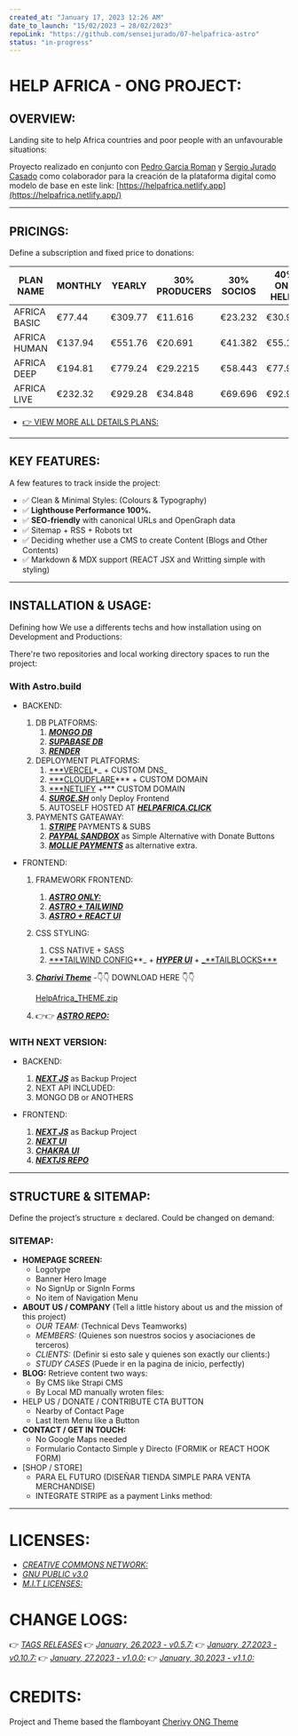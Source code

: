 ```yaml
---
created_at: "January 17, 2023 12:26 AM"
date_to_launch: "15/02/2023 → 28/02/2023"
repoLink: "https://github.com/senseijurado/07-helpafrica-astro"
status: "in-progress"
---
```


# HELP AFRICA - ONG PROJECT:

## OVERVIEW:

Landing site to help Africa countries and poor people with an unfavourable situations:

Proyecto realizado en conjunto con [Pedro Garcia Roman](http://pedrogarcia.gq/) y [Sergio Jurado Casado](https://github.com/senseijurado/07-helpafrica-astro) como colaborador para la creación de la plataforma digital como modelo de base en este link: [https://helpafrica.netlify.app](https://helpafrica.netlify.app/)

---

## PRICINGS:

Define a subscription and fixed price to donations:

| PLAN NAME    | MONTHLY | YEARLY  | 30% PRODUCERS | 30% SOCIOS | 40% ONG HELPS |
| ------------ | ------- | ------- | ------------- | ---------- | ------------- |
| AFRICA BASIC | €77.44  | €309.77 | €11.616       | €23.232    | €30.976       |
| AFRICA HUMAN | €137.94 | €551.76 | €20.691       | €41.382    | €55.176       |
| AFRICA DEEP  | €194.81 | €779.24 | €29.2215      | €58.443    | €77.924       |
| AFRICA LIVE  | €232.32 | €929.28 | €34.848       | €69.696    | €92.928       |


* [👉 VIEW MORE ALL DETAILS PLANS:](./docs/PRICINGS.md)

---

## KEY FEATURES:

A few features to track inside the project:

-   ✅ Clean & Minimal Styles: (Colours & Typography)
-   ✅ **Lighthouse Performance 100%.**
-   ✅ **SEO-friendly** with canonical URLs and OpenGraph data
-   ✅ Sitemap + RSS + Robots txt
-   ✅ Deciding whether use a CMS to create Content (Blogs and Other Contents)
-   ✅ Markdown & MDX support (REACT JSX and Writting simple with styling)

---

## INSTALLATION & USAGE:

Defining how We use a differents techs and how installation using on Development and Productions:

There're two repositories and local working directory spaces to run the project:

### With Astro.build

-   BACKEND:
    1. DB PLATFORMS:
        1. [**_MONGO DB_**](https://account.mongodb.com/account/login)
        2. **_[SUPABASE DB](https://supabase.com/)_**
        3. [**_RENDER_**](https://render.com/)
    2. DEPLOYMENT PLATFORMS:
        1. [\*\*\*VERCEL](https://vercel.com/)\*_ + CUSTOM DNS_
        2. [\*\*\*CLOUDFLARE](https://www.cloudflare.com/es-es/)\*\*\* + CUSTOM DOMAIN
        3. [\*\*\*NETLIFY](https://www.netlify.com/) +\*\*\* CUSTOM DOMAIN
        4. [**_SURGE.SH_**](https://surge.sh/) only Deploy Frontend
        5. AUTOSELF HOSTED AT [**_HELPAFRICA.CLICK_**](http://dev.pedrogarcia.gq/help/)
    3. PAYMENTS GATEAWAY:
        1. [**_STRIPE_**](https://stripe.com/es) PAYMENTS & SUBS
        2. [**_PAYPAL SANDBOX_**](https://developer.paypal.com/home) as Simple Alternative with Donate Buttons
        3. [**_MOLLIE PAYMENTS_**](https://www.mollie.com/) as alternative extra.
-   FRONTEND:

    1. FRAMEWORK FRONTEND:
        1. [**_ASTRO ONLY:_**](https://docs.astro.build/en/getting-started/)
        2. [**_ASTRO + TAILWIND_**](https://docs.astro.build/en/guides/integrations-guide/tailwind/)
        3. [**_ASTRO + REACT UI_**](https://docs.astro.build/en/guides/integrations-guide/react/)
    2. CSS STYLING:
        1. CSS NATIVE + SASS
        2. [\*\*\*TAILWIND CONFIG](https://tailwindcss.com/)**_ + [_**HYPER UI**_](https://www.hyperui.dev/) + [_**TAILBLOCKS\*\*\*](https://tailblocks.cc/)
    3. [**_Charivi Theme_**](https://helpafrica.netlify.app) -👇👇 DOWNLOAD HERE 👇👇

        [HelpAfrica_THEME.zip](Help%20Africa%20-%20Charivi%20babb28e5106a4e71a4089c8b7e86784e/HelpAfrica_THEME.zip)

    4. 👉👉 [**_ASTRO REPO:_**](https://github.com/senseijurado/07-helpafrica-astro)

### WITH NEXT VERSION:

-   BACKEND:

    1. [**_NEXT JS_**](https://nextjs.org/docs/getting-started) as Backup Project
    2. NEXT API INCLUDED:
    3. MONGO DB or ANOTHERS

-   FRONTEND:
    1. [**_NEXT JS_**](https://nextjs.org/docs/getting-started) as Backup Project
    2. [**_NEXT UI_**](https://nextui.org/docs/guide/getting-started)
    3. [**_CHAKRA UI_**](https://chakra-ui.com/)
    4. [**_NEXTJS REPO_**](https://github.com/senseijurado/08-helpafrica-nextjs)

---

## STRUCTURE & SITEMAP:

Define the project’s structure ± declared. Could be changed on demand:

### SITEMAP:

-   **HOMEPAGE SCREEN:**
    -   Logotype
    -   Banner Hero Image
    -   No SignUp or SignIn Forms
    -   No item of Navigation Menu
-   **ABOUT US / COMPANY** (Tell a little history about us and the mission of this project)
    -   *OUR TEAM:* (Technical Devs Teamworks)
    -   *MEMBERS:* (Quienes son nuestros socios y asociaciones de terceros)
    -   *CLIENTS:* (Definir si esto sale y quienes son exactly our clients:)
    -   *STUDY CASES* (Puede ir en la pagina de inicio, perfectly)
-   **BLOG:** Retrieve content two ways:
    -   By CMS like Strapi CMS
    -   By Local MD manually wroten files:
-   HELP US / DONATE / CONTRIBUTE CTA BUTTON
    -   Nearby of Contact Page
    -   Last Item Menu like a Button
-   **CONTACT / GET IN TOUCH:**
    -   No Google Maps needed
    -   Formulario Contacto Simple y Directo (FORMIK or REACT HOOK FORM)
-   [SHOP / STORE]
    -   PARA EL FUTURO (DISEÑAR TIENDA SIMPLE PARA VENTA MERCHANDISE)
    -   INTEGRATE STRIPE as a payment Links method:

---

# LICENSES:

-   [_CREATIVE COMMONS NETWORK:_](https://creativecommons.org/)
-   [_GNU PUBLIC v3.0_](https://www.gnu.org/licenses/gpl-3.0.en.html)
-   [_M.I.T LICENSES:_](https://mit-license.org/)

# CHANGE LOGS:

👉 [_TAGS RELEASES_](https://github.com/senseijurado/07-helpafrica-astro/releases)
👉 [_January, 26.2023 - v0.5.7:_](https://github.com/senseijurado/07-helpafrica-astro/releases/tag/v0.5.7)
👉 [_January, 27.2023 - v0.10.7:_](https://github.com/senseijurado/07-helpafrica-astro/releases/tag/v0.10.7)
👉 [_January, 27.2023 - v1.0.0:_](https://github.com/senseijurado/07-helpafrica-astro/releases/tag/v1.0.0)
👉 [_January, 30.2023 - v1.1.0:_](https://github.com/senseijurado/07-helpafrica-astro/releases/tag/v1.1.0)

# CREDITS:

Project and Theme based the flamboyant [Cherivy ONG Theme](https://helpafrica.netlify.app/)
